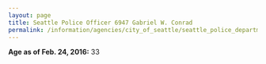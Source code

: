 ```yaml
---
layout: page
title: Seattle Police Officer 6947 Gabriel W. Conrad
permalink: /information/agencies/city_of_seattle/seattle_police_department/copbook/6947/
---
```


**Age as of Feb. 24, 2016:** 33
